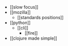 - [[slow focus]]
- [[mozilla]]
	- [[standards positions]]
- [[python]]
	- [[cli]]
		- [[fire]]
- [[clojure made simple]]